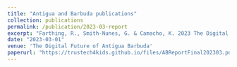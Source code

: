 ```yaml
---
title: "Antigua and Barbuda publications"
collection: publications
permalink: /publication/2023-03-report
excerpt: "Farthing, R., Smith-Nunes, G. & Camacho, K. 2023 The Digital Future of Antigua & Barbuda: Young people’s rights in the digital age"
date: "2023-03-01"
venue: 'The Digital Future of Antigua Barbuda'
paperurl: "https://trustech4kids.github.io/files/ABReportFinal202303.pdf"
---
```

